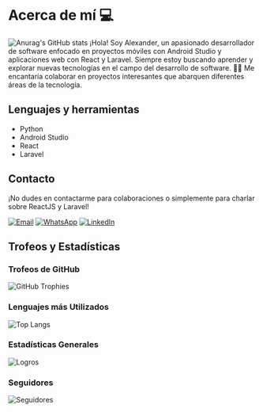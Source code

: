 # Acerca de mí 💻
![Anurag's GitHub stats](https://github-readme-stats.vercel.app/api?username=Alexander-Luna&show_icons=true)
¡Hola! Soy Alexander, un apasionado desarrollador de software enfocado en proyectos móviles con Android Studio y aplicaciones web con React y Laravel. Siempre estoy buscando aprender y explorar nuevas tecnologías en el campo del desarrollo de software. 👨‍💻 Me encantaría colaborar en proyectos interesantes que abarquen diferentes áreas de la tecnología.

## Lenguajes y herramientas
- Python
- Android Studio
- React
- Laravel

## Contacto

¡No dudes en contactarme para colaboraciones o simplemente para charlar sobre ReactJS y Laravel!

[![Email](https://img.shields.io/badge/Email-Contact%20Me-blue?style=flat-square&logo=gmail)](mailto:paulluna99@gmail.com)
[![WhatsApp](https://img.shields.io/badge/WhatsApp-Chat%20with%20Me-brightgreen?style=flat-square&logo=whatsapp)](https://wa.me/+593985726434)
[![LinkedIn](https://img.shields.io/badge/LinkedIn-Profile-blue?style=flat-square&logo=linkedin)](https://www.linkedin.com/in/alexander-luna-arteaga/)

## Trofeos y Estadísticas

### Trofeos de GitHub
![GitHub Trophies](https://github-profile-trophy.vercel.app/?username=Alexander-Luna&theme=darkhub&column=7)

### Lenguajes más Utilizados
![Top Langs](https://github-readme-stats.vercel.app/api/top-langs/?username=Alexander-Luna&theme=dark&layout=compact)

### Estadísticas Generales
![Logros](https://github-readme-stats.vercel.app/api?username=Alexander-Luna&show_icons=true&theme=radical)

### Seguidores
![Seguidores](https://img.shields.io/github/followers/Alexander-Luna?label=Followers&style=social)



